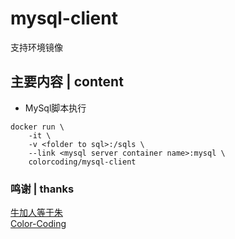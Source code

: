 # mysql-client
支持环境镜像

## 主要内容 | content
* MySql脚本执行
~~~
docker run \
    -it \
    -v <folder to sql>:/sqls \
    --link <mysql server container name>:mysql \
    colorcoding/mysql-client
~~~


### 鸣谢 | thanks
[牛加人等于朱](http://baike.baidu.com/view/1769.htm "NiurenZhu")<br>
[Color-Coding](http://colorcoding.org/ "咔啦工作室")<br>
